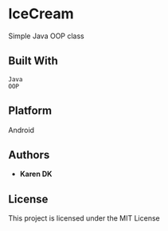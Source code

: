 # IceCream
Simple Java OOP class
## Built With
```
Java
OOP
```
## Platform
Android
## Authors
* **Karen DK**
## License
This project is licensed under the MIT License
